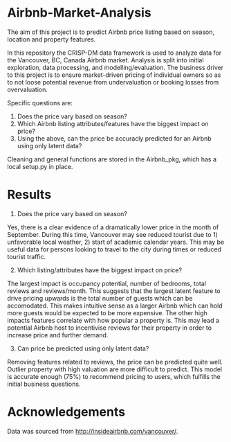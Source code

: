 # Airbnb-Market-Analysis
The aim of this project is to predict Airbnb price listing based on season, location and property features.

In this repository the CRISP-DM data framework is used to analyze data for the Vancouver, BC, Canada Airbnb market. Analysis is split into initial exploration, data processing, and modelling/evaluation. The business driver to this project is to ensure market-driven pricing of individual owners so as to not loose potential revenue from undervaluation or booking losses from overvaluation.

Specific questions are:

  1. Does the price vary based on season?
  2. Which Airbnb listing attributes/features have the biggest impact on price?
  3. Using the above, can the price be accuracly predicted for an Airbnb using only latent data?
  
Cleaning and general functions are stored in the Airbnb_pkg, which has a local setup.py in place.

# Results
  1. Does the price vary based on season?

Yes, there is a clear evidence of a dramatically lower price in the month of September. During this time, Vancouver may see reduced tourist due to 1) unfavorable local weather, 2) start of academic calendar years. This may be useful data for persons looking to travel to the city during times or reduced tourist traffic.

  2. Which listing/attributes have the biggest impact on price?

The largest impact is occupancy potential, number of bedrooms, total reviews and reviews/month. This suggests that the largest latent feature to drive pricing upwards is the total number of guests which can be accomodated. This makes intuitive sense as a larger Airbnb which can hold more guests would be expected to be more expensive. The other high impacts features correlate with how popular a property is. This may lead a potential Airbnb host to incentivise reviews for their property in order to increase price and further demand.

  3. Can price be predicted using only latent data?
  
Removing features related to reviews, the price can be predicted quite well. Outlier property with high valuation are more difficult to predict. This model is accurate enough (75%) to recommend pricing to users, which fulfills the initial business questions.

# Acknowledgements

Data was sourced from http://insideairbnb.com/vancouver/.
  

